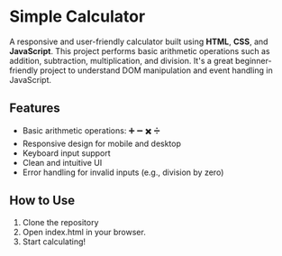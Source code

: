 # Simple Calculator

A responsive and user-friendly calculator built using **HTML**, **CSS**, and **JavaScript**. This project performs basic arithmetic operations such as addition, subtraction, multiplication, and division. It's a great beginner-friendly project to understand DOM manipulation and event handling in JavaScript.

## Features

- Basic arithmetic operations: ➕ ➖ ✖️ ➗  
- Responsive design for mobile and desktop  
- Keyboard input support  
- Clean and intuitive UI  
- Error handling for invalid inputs (e.g., division by zero)

## How to Use

1. Clone the repository
2. Open index.html in your browser.
3. Start calculating!

